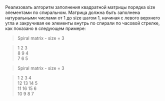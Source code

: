 Реализовать алгоритм заполнения  квадратной матрицы порядка size элементами по спиральном.
Матрица должна быть заполнена натуральными числами от 1 до size шагом 1, начиная с левого верхнего угла и закручивая ее элементы внутрь по спирали по часовой стрелке, как показано в следующем примере:

> Spiral matrix - size = 3

>   1 2 3  
>   8 9 4  
>   7 6 5  

> Spiral matrix - size = 3
   
>   1  2  3  4   
>   12 13 14 5  
>   11 16 15 6  
>   10 9  8  7  
